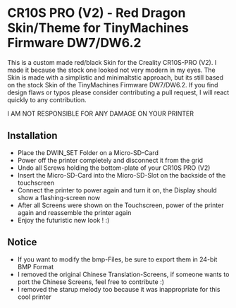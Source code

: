 # CR10S PRO (V2) - Red Dragon Skin/Theme for TinyMachines Firmware DW7/DW6.2

This is a custom made red/black Skin for the Creality CR10S-PRO (V2). 
I made it because the stock one looked not very modern in my eyes. 
The Skin is made with a simplistic and minimaltstic approach, but its still based on the stock Skin of the TinyMachines Firmware DW7/DW6.2. 
If you find design flaws or typos please consider contributing a pull request, I will react quickly to any contribution.

I AM NOT RESPONSIBLE FOR ANY DAMAGE ON YOUR PRINTER

## Installation
- Place the DWIN_SET Folder on a Micro-SD-Card
- Power off the printer completely and disconnect it from the grid
- Undo all Screws holding the bottom-plate of your CR10S PRO (V2)
- Insert the Micro-SD-Card into the Micro-SD-Slot on the backside of the touchscreen
- Connect the printer to power again and turn it on, the Display should show a flashing-screen now
- After all Screens were shown on the Touchscreen, power of the printer again and reassemble the printer again
- Enjoy the futuristic new look ! :)

## Notice
- If you want to modify the bmp-Files, be sure to export them in 24-bit BMP Format
- I removed the original Chinese Translation-Screens, if someone wants to port the Chinese Screens, feel free to contribute :)
- I removed the starup melody too because it was inappropriate for this cool printer

